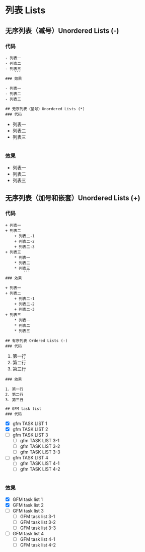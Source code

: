 # 列表 Lists  
## 无序列表（减号）Unordered Lists (-)
### 代码
```
- 列表一
- 列表二
- 列表三
    ```
### 效果  

- 列表一
- 列表二
- 列表三

## 无序列表（星号）Unordered Lists (*)
### 代码
```
* 列表一
* 列表二
* 列表三
    ```
### 效果  

* 列表一
* 列表二
* 列表三

## 无序列表（加号和嵌套）Unordered Lists (+)
### 代码
```
+ 列表一
+ 列表二
    + 列表二-1
    + 列表二-2
    + 列表二-3
+ 列表三
    * 列表一
    * 列表二
    * 列表三
        ```
### 效果  

+ 列表一
+ 列表二
    + 列表二-1
    + 列表二-2
    + 列表二-3
+ 列表三
    * 列表一
    * 列表二
    * 列表三

## 有序列表 Ordered Lists (-)
### 代码
```
1. 第一行
2. 第二行
3. 第三行
```
### 效果  

1. 第一行
2. 第二行
3. 第三行

## GFM task list
### 代码
```
- [X] gfm TASK LIST 1
- [X] gfm TASK LIST 2
- [ ] gfm TASK LIST 3
    - [ ] gfm TASK LIST 3-1
    - [ ] gfm TASK LIST 3-2
    - [ ] gfm TASK LIST 3-3
- [ ] gfm TASK LIST 4
    - [ ] gfm TASK LIST 4-1
    - [ ] gfm TASK LIST 4-2
        ```
### 效果  

- [x] GFM task list 1
- [x] GFM task list 2
- [ ] GFM task list 3
    - [ ] GFM task list 3-1
    - [ ] GFM task list 3-2
    - [ ] GFM task list 3-3
- [ ] GFM task list 4
    - [ ] GFM task list 4-1
    - [ ] GFM task list 4-2
